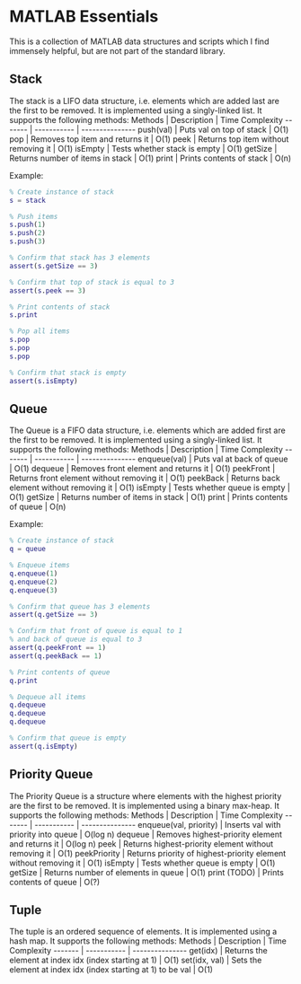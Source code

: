 # MATLAB Essentials
This is a collection of MATLAB data structures and scripts which I find immensely helpful, but are not part of the standard library.

## Stack
The stack is a LIFO data structure, i.e. elements which are added last are the first to be removed. It is implemented using a singly-linked list. It supports the following methods:
Methods | Description | Time Complexity
------- | ----------- | ---------------
push(val) | Puts val on top of stack | O(1)
pop | Removes top item and returns it | O(1)
peek | Returns top item without removing it | O(1)
isEmpty | Tests whether stack is empty | O(1)
getSize | Returns number of items in stack | O(1)
print | Prints contents of stack | O(n)

Example:
```MATLAB
% Create instance of stack
s = stack

% Push items
s.push(1)
s.push(2)
s.push(3)

% Confirm that stack has 3 elements
assert(s.getSize == 3)

% Confirm that top of stack is equal to 3
assert(s.peek == 3)

% Print contents of stack
s.print

% Pop all items
s.pop
s.pop
s.pop

% Confirm that stack is empty
assert(s.isEmpty)
```

## Queue
The Queue is a FIFO data structure, i.e. elements which are added first are the first to be removed. It is implemented using a singly-linked list. It supports the following methods:
Methods | Description | Time Complexity
------- | ----------- | ---------------
enqueue(val) | Puts val at back of queue | O(1)
dequeue | Removes front element and returns it | O(1)
peekFront | Returns front element without removing it | O(1)
peekBack | Returns back element without removing it | O(1)
isEmpty | Tests whether queue is empty | O(1)
getSize | Returns number of items in stack | O(1)
print | Prints contents of queue | O(n)

Example:
```MATLAB
% Create instance of stack
q = queue

% Enqueue items
q.enqueue(1)
q.enqueue(2)
q.enqueue(3)

% Confirm that queue has 3 elements
assert(q.getSize == 3)

% Confirm that front of queue is equal to 1
% and back of queue is equal to 3
assert(q.peekFront == 1)
assert(q.peekBack == 1)

% Print contents of queue
q.print

% Dequeue all items
q.dequeue
q.dequeue
q.dequeue

% Confirm that queue is empty
assert(q.isEmpty)
```

## Priority Queue
The Priority Queue is a structure where elements with the highest priority are the first to be removed. It is implemented using a binary max-heap. It supports the following methods:
Methods | Description | Time Complexity
------- | ----------- | ---------------
enqueue(val, priority) | Inserts val with priority into queue | O(log n)
dequeue | Removes highest-priority element and returns it | O(log n)
peek | Returns highest-priority element without removing it | O(1)
peekPriority | Returns priority of highest-priority element without removing it | O(1)
isEmpty | Tests whether queue is empty | O(1)
getSize | Returns number of elements in queue | O(1)
print (TODO) | Prints contents of queue | O(?)

## Tuple
The tuple is an ordered sequence of elements. It is implemented using a hash map. It supports the following methods:
Methods | Description | Time Complexity
------- | ----------- | ---------------
get(idx) | Returns the element at index idx (index starting at 1) | O(1)
set(idx, val) | Sets the element at index idx (index starting at 1) to be val | O(1)
